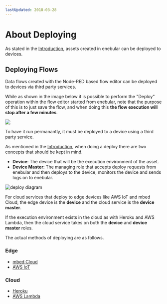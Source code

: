```yaml
---
lastUpdated: 2018-03-28
---
```


# About Deploying

As stated in the [Introduction](../INDEX.md), assets created in enebular can be deployed to devices.

## Deploying Flows

Data flows created with the Node-RED based flow editor can be deployed to devices via third party services.

While as shown in the image below it is possible to perform the "Deploy" operation within the flow editor started from enebular, note that the purpose of this is to just save the flow, and when doing this **the flow execution will stop after a few minutes**.

![](https://i.gyazo.com/bfb9c0e25ad5e4a372a149336bdef8b8.png)

To have it run permanantly, it must be deployed to a device using a third party service.

As mentioned in the [Introduction](../INDEX.md), when doing a deploy there are two concepts that should be kept in mind.

- **Device**: The device that will be the execution environment of the asset.
- **Device Master**: The managing role that accepts deploy requests from enebular and then deploys to the device, monitors the device and sends logs on to enebular.

![deploy diagram](/_asset/images/Introduction/enebular-developers-deploy.png)

For cloud services that deploy to edge devices like AWS IoT and mbed Cloud, the edge device is the **device** and the cloud service is the **device master**.

If the execution environment exists in the cloud as with Heroku and AWS Lambda, then the cloud service takes on both the **device** and **device master** roles.

The actual methods of deploying are as follows.

### Edge

* [mbed Cloud](./DeployFlow/mbed/index.md)
* [AWS IoT](./DeployFlow/AWSIoT/index.md)

### Cloud

* [Heroku](./DeployFlow/Heroku/index.md)
* [AWS Lambda](./DeployFlow/Lambda/index.md)
